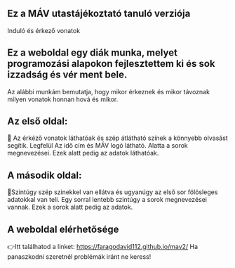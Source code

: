 ## Ez a MÁV utastájékoztató tanuló verziója

Induló és érkező vonatok

## Ez a weboldal egy diák munka, melyet programozási alapokon fejlesztettem ki és sok izzadság és vér ment bele.

Az alábbi munkám bemutatja, hogy mikor érkeznek és mikor távoznak milyen vonatok honnan hová és mikor.

## Az első oldal:
🚂 Az érkéző vonatok láthatóak és szép átlátható színek a könnyebb olvasást segítik.
Legfelül Az idő cím és MÁV logó látható.
Alatta a sorok megnevezései.
Ezek alatt pedig az adatok láthatóak.

## A második oldal:
🚉Szintúgy szép szinekkel van ellátva és ugyanúgy az első sor fölösleges adatokkal van teli.
Egy sorral lentebb szintúgy a sorok megnevezései vannak.
Ezek a sorok alatt pedig az adatok.

## A weboldal elérhetősége
👉Itt találhatod a linket: https://faragodavid112.github.io/mav2/
Ha panaszkodni szeretnél problémák iránt ne keress!